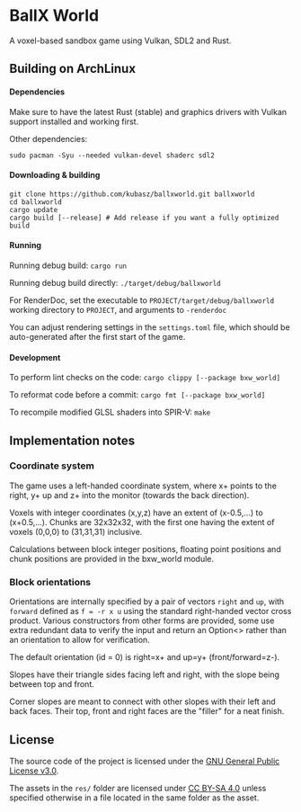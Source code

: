 # BallX World

A voxel-based sandbox game using Vulkan, SDL2 and Rust.

## Building on ArchLinux

#### Dependencies
Make sure to have the latest Rust (stable) and graphics drivers
with Vulkan support installed and working first.

Other dependencies:
```shell
sudo pacman -Syu --needed vulkan-devel shaderc sdl2
```

#### Downloading & building
```shell
git clone https://github.com/kubasz/ballxworld.git ballxworld
cd ballxworld
cargo update
cargo build [--release] # Add release if you want a fully optimized build
```

#### Running

Running debug build: `cargo run`

Running debug build directly: `./target/debug/ballxworld`

For RenderDoc, set the executable to `PROJECT/target/debug/ballxworld`
working directory to `PROJECT`, and arguments to `-renderdoc`

You can adjust rendering settings in the `settings.toml` file, which should be auto-generated after the first start of the game.

#### Development

To perform lint checks on the code: `cargo clippy [--package bxw_world]`

To reformat code before a commit: `cargo fmt [--package bxw_world]`

To recompile modified GLSL shaders into SPIR-V: `make`

## Implementation notes

### Coordinate system

The game uses a left-handed coordinate system, where x+ points to the right, y+ up and z+ into the monitor (towards the back direction).

Voxels with integer coordinates (x,y,z) have an extent of (x-0.5,...) to (x+0.5,...).
Chunks are 32x32x32, with the first one having the extent of voxels (0,0,0) to (31,31,31) inclusive.

Calculations between block integer positions, floating point positions and chunk positions are provided in the bxw_world module.

### Block orientations

Orientations are internally specified by a pair of vectors `right` and `up`, with `forward` defined as `f = -r x u`
using the standard right-handed vector cross product. Various constructors from other forms are provided,
some use extra redundant data to verify the input and return an Option<> rather than an orientation to allow for verification.

The default orientation (id = 0) is right=x+ and up=y+ (front/forward=z-).

Slopes have their triangle sides facing left and right, with the slope being between top and front.

Corner slopes are meant to connect with other slopes with their left and back faces. Their top, front and right faces
are the "filler" for a neat finish.

## License

The source code of the project is licensed under the [GNU General Public License v3.0](https://www.gnu.org/licenses/gpl-3.0-standalone.html).

The assets in the `res/` folder are licensed under [CC BY-SA 4.0](https://creativecommons.org/licenses/by-sa/4.0) unless specified otherwise in a file located in the same folder as the asset.

